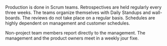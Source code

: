 Production is done in Scrum teams. Retrospectives are held regularly every three weeks. The teams organize themselves with Daily Standups and wall-boards. The reviews do not take place on a regular basis. Schedules are highly dependent on management and customer schedules.

Non-project team members report directly to the management. The management and the product owners meet in a weekly jour fixe.
